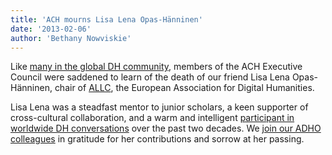 ```yaml
---
title: 'ACH mourns Lisa Lena Opas-Hänninen'
date: '2013-02-06'
author: 'Bethany Nowviskie'
---
```

Like [many in the global DH community](http://www.allc.org/about/people/memorials/lisa-lena-opas-h%C3%A4nninens-memorial), members of the ACH Executive Council were saddened to learn of the death of our friend Lisa Lena Opas-Hänninen, chair of [ALLC](http://www.allc.org/), the European Association for Digital Humanities.  

Lisa Lena was a steadfast mentor to junior scholars, a keen supporter of cross-cultural collaboration, and a warm and intelligent [participant in worldwide DH conversations](http://www.jadh.org/obituary) over the past two decades. We [join our ADHO colleagues](http://adho.org/announcements/2013/obituary-prof-lisa-lena-opas-h%C3%A4nninen-chair-allc-european-association-digital) in gratitude for her contributions and sorrow at her passing.
